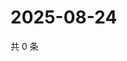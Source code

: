 # 2025-08-24

共 0 条

<!-- BEGIN ZHIHUVIDEO -->
<!-- 最后更新时间 Sun Aug 24 2025 12:18:01 GMT+0800 (China Standard Time) -->

<!-- END ZHIHUVIDEO -->
